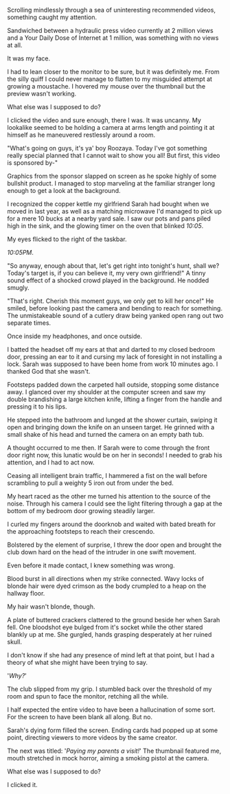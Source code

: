 Scrolling mindlessly through a sea of uninteresting recommended videos, something caught my attention. 

Sandwiched between a hydraulic press video currently at 2 million views and a Your Daily Dose of Internet at 1 million, was something with no views at all.

It was my face.

I had to lean closer to the monitor to be sure, but it was definitely me. From the silly quiff I could never manage to flatten to my misguided attempt at growing a moustache. I hovered my mouse over the thumbnail but the preview wasn't working. 

What else was I supposed to do?

I clicked the video and sure enough, there I was. It was uncanny. My lookalike seemed to be holding a camera at arms length and pointing it at himself as he maneuvered restlessly around a room. 

"What's going on guys, it's ya' boy Roozaya. Today I've got something really special planned that I cannot wait to show you all! But first, this video is sponsored by-"

Graphics from the sponsor slapped on screen as he spoke highly of some bullshit product. I managed to stop marveling at the familiar stranger long enough to get a look at the background.

I recognized the copper kettle my girlfriend Sarah had bought when we moved in last year, as well as a matching microwave I'd managed to pick up for a mere 10 bucks at a nearby yard sale. I saw our pots and pans piled high in the sink, and the glowing timer on the oven that blinked *10:05*.

My eyes flicked to the right of the taskbar. 

*10:05PM*.

"So anyway, enough about that, let's get right into tonight's hunt, shall we? Today's target is, if you can believe it, my very own girlfriend!" A tinny sound effect of a shocked crowd played in the background. He nodded smugly.

"That's right. Cherish this moment guys, we only get to kill her once!" He smiled, before looking past the camera and bending to reach for something. The unmistakeable sound of a cutlery draw being yanked open rang out two separate times. 

Once inside my headphones, and once outside.

I batted the headset off my ears at that and darted to my closed bedroom door, pressing an ear to it and cursing my lack of foresight in not installing a lock. Sarah was supposed to have been home from work 10 minutes ago. I thanked God that she wasn't. 

Footsteps padded down the carpeted hall outside, stopping some distance away. I glanced over my shoulder at the computer screen and saw my double brandishing a large kitchen knife, lifting a finger from the handle and pressing it to his lips.

He stepped into the bathroom and lunged at the shower curtain, swiping it open and bringing down the knife on an unseen target. He grinned with a small shake of his head and turned the camera on an empty bath tub. 

A thought occurred to me then. If Sarah were to come through the front door right now, this lunatic would be on her in seconds! I needed to grab his attention, and I had to act now. 

Ceasing all intelligent brain traffic, I hammered a fist on the wall before scrambling to pull a weighty 5 iron out from under the bed.

My heart raced as the other me turned his attention to the source of the noise. Through his camera I could see the light filtering through a gap at the bottom of my bedroom door growing steadily larger.

I curled my fingers around the doorknob and waited with bated breath for the approaching footsteps to reach their crescendo. 

Bolstered by the element of surprise, I threw the door open and brought the club down hard on the head of the intruder in one swift movement. 

Even before it made contact, I knew something was wrong. 

Blood burst in all directions when my strike connected. Wavy locks of blonde hair were dyed crimson as the body crumpled to a heap on the hallway floor.

My hair wasn't blonde, though.

A plate of buttered crackers clattered to the ground beside her when Sarah fell. One bloodshot eye bulged from it's socket while the other stared blankly up at me. She gurgled, hands grasping desperately at her ruined skull. 

I don't know if she had any presence of mind left at that point, but I had a theory of what she might have been trying to say. 

'*Why?*'

The club slipped from my grip. I stumbled back over the threshold of my room and spun to face the monitor, retching all the while.

I half expected the entire video to have been a hallucination of some sort. For the screen to have been blank all along. But no.

Sarah's dying form filled the screen. Ending cards had popped up at some point, directing viewers to more videos by the same creator. 

The next was titled: '*Paying my parents a visit!*' The thumbnail featured me, mouth stretched in mock horror, aiming a smoking pistol at the camera. 

What else was I supposed to do? 

I clicked it.